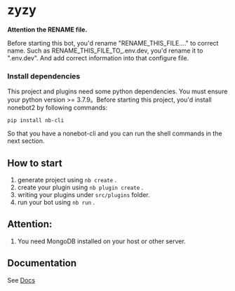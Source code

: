 # zyzy

**Attention the RENAME file.**

Before starting this bot, you'd rename "RENAME_THIS_FILE...." to correct name. Such as RENAME_THIS_FILE_TO_.env.dev, you'd rename it to ".env.dev". And add correct information into that configure file.

### Install dependencies

This project and plugins need some python dependencies. You must ensure your python version >= 3.7.9。Before starting this project, you'd install nonebot2 by following commands:

```shell
pip install nb-cli
```

So that you have a nonebot-cli and you can run the shell commands in the next section.

## How to start

1. generate project using `nb create` .
2. create your plugin using `nb plugin create` .
3. writing your plugins under `src/plugins` folder.
4. run your bot using `nb run` .

## Attention:

1. You need MongoDB installed on your host or other server.

## Documentation

See [Docs](https://v2.nonebot.dev/)
